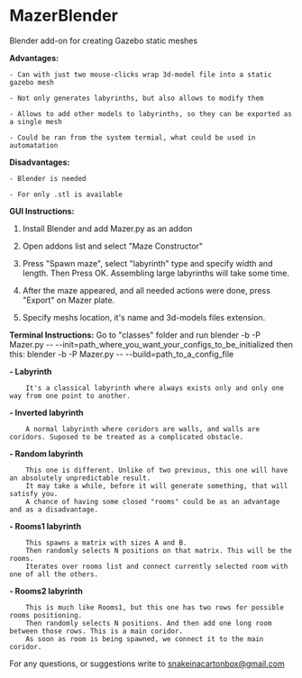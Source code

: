 # MazerBlender
Blender add-on for creating Gazebo static meshes

**Advantages:**
	
	- Can with just two mouse-clicks wrap 3d-model file into a static gazebo mesh
	
	- Not only generates labyrinths, but also allows to modify them
	
	- Allows to add other models to labyrinths, so they can be exported as a single mesh

	- Could be ran from the system termial, what could be used in automatation 
	
**Disadvantages:**
	
	- Blender is needed
	
	- For only .stl is available

**GUI Instructions:**

1) Install Blender and add Mazer.py as an addon
	
2) Open addons list and select "Maze Constructor"

3) Press "Spawn maze", select "labyrinth" type and specify width and length. Then Press OK. Assembling large labyrinths will take some time.

4) After the maze appeared, and all needed actions were done, press "Export" on Mazer plate. 

5) Specify meshs location, it's name and 3d-models files extension.


**Terminal Instructions:**
	Go to "classes" folder and run 
		blender -b -P Mazer.py -- --init=path_where_you_want_your_configs_to_be_initialized
	then this:
		blender -b -P Mazer.py -- --build=path_to_a_config_file

**- Labyrinth**
		
		It's a classical labyrinth where always exists only and only one way from one point to another.
		
**- Inverted labyrinth**

		A normal labyrinth where coridors are walls, and walls are coridors. Suposed to be treated as a complicated obstacle.

**- Random labyrinth**
		
		This one is different. Unlike of two previous, this one will have an absolutely unpredictable result.
		It may take a while, before it will generate something, that will satisfy you. 
		A chance of having some closed "rooms" could be as an advantage and as a disadvantage.
		
**- Rooms1 labyrinth**
		
		This spawns a matrix with sizes A and B. 
		Then randomly selects N positions on that matrix. This will be the rooms.
		Iterates over rooms list and connect currently selected room with one of all the others.

**- Rooms2 labyrinth**
		
		This is much like Rooms1, but this one has two rows for possible rooms positioning. 
		Then randomly selects N positions. And then add one long room between those rows. This is a main coridor.
		As soon as room is being spawned, we connect it to the main coridor.

For any questions, or suggestions write to snakeinacartonbox@gmail.com
